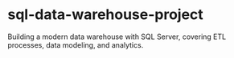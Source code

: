 # sql-data-warehouse-project
Building a modern data warehouse with SQL Server, covering ETL processes, data modeling, and analytics.

